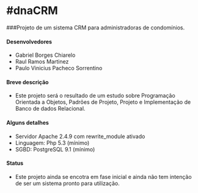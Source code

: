 #dnaCRM
======
###Projeto de um sistema CRM para administradoras de condomínios.

#### Desenvolvedores
* Gabriel Borges Chiarelo
* Raul Ramos Martinez
* Paulo Vinicius Pacheco Sorrentino

#### Breve descrição
* Este projeto será o resultado de um estudo sobre Programação Orientada a Objetos, Padrões de Projeto, Projeto e Implementação de Banco de dados Relacional.

#### Alguns detalhes
* Servidor Apache 2.4.9 com rewrite_module ativado
* Linguagem: Php 5.3 (mínimo)
* SGBD: PostgreSQL 9.1 (mínimo)

#### Status
* Este projeto ainda se encotra em fase inicial e ainda não tem intenção de ser um sistema pronto para utilização.
